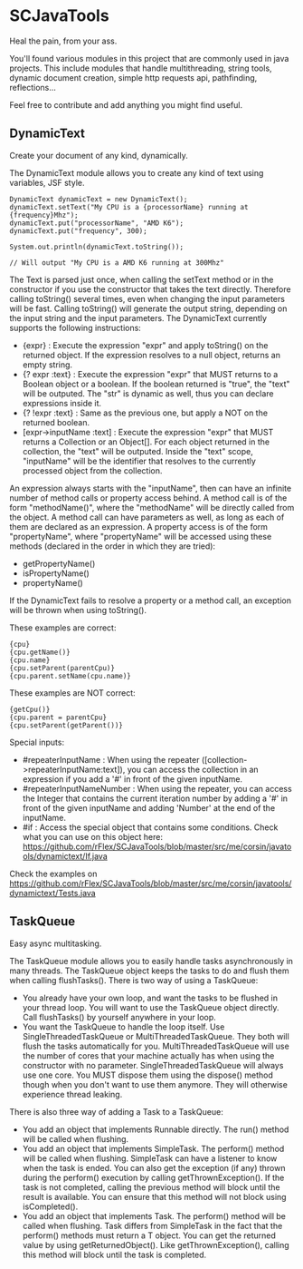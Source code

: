 SCJavaTools
===========

Heal the pain, from your ass.

You'll found various modules in this project that are commonly used in java projects. This include modules that handle multithreading, string tools, dynamic document creation, simple http requests api, pathfinding, reflections...

Feel free to contribute and add anything you might find useful.

DynamicText
-----------

Create your document of any kind, dynamically.

The DynamicText module allows you to create any kind of text using variables, JSF style.

	DynamicText dynamicText = new DynamicText();
	dynamicText.setText("My CPU is a {processorName} running at {frequency}Mhz");
	dynamicText.put("processorName", "AMD K6");
	dynamicText.put("frequency", 300);
		
	System.out.println(dynamicText.toString());	
	
	// Will output "My CPU is a AMD K6 running at 300Mhz"
  
The Text is parsed just once, when calling the setText method or in the constructor if you use the constructor that takes the text directly. Therefore calling toString() several times, even when changing the input parameters will be fast. Calling toString() will generate the output string, depending on the input string and the input parameters.
The DynamicText currently supports the following instructions:

* {expr} : Execute the expression "expr" and apply toString() on the returned object. If the expression resolves to a null object, returns an empty string.
* {? expr :text} : Execute the expression "expr" that MUST returns to a Boolean object or a boolean. If the boolean returned is "true", the "text" will be outputed. The "str" is dynamic as well, thus you can declare expressions inside it.
* {? !expr :text} : Same as the previous one, but apply a NOT on the returned boolean.
* [expr->inputName :text] : Execute the expression "expr" that MUST returns a Collection or an Object[]. For each object returned in the collection, the "text" will be outputed. Inside the "text" scope, "inputName" will be the identifier that resolves to the currently processed object from the collection.

An expression always starts with the "inputName", then can have an infinite number of method calls or property access behind. A method call is of the form "methodName()", where the "methodName" will be directly called from the object. A method call can have parameters as well, as long as each of them are declared as an expression.
A property access is of the form "propertyName", where "propertyName" will be accessed using these methods (declared in the order in which they are tried):

* getPropertyName()
* isPropertyName()
* propertyName()

If the DynamicText fails to resolve a property or a method call, an exception will be thrown when using toString().

These examples are correct:

	{cpu}
	{cpu.getName()}
	{cpu.name}
	{cpu.setParent(parentCpu)}
	{cpu.parent.setName(cpu.name)}
	
These examples are NOT correct:

	{getCpu()}
	{cpu.parent = parentCpu}
	{cpu.setParent(getParent())}

Special inputs:

* #repeaterInputName : When using the repeater ([collection->repeaterInputName:text]), you can access the collection in an expression if you add a '#' in front of the given inputName.
* #repeaterInputNameNumber : When using the repeater, you can access the Integer that contains the current iteration number by adding a '#' in front of the given inputName and adding 'Number' at the end of the inputName.
* #if : Access the special object that contains some conditions. Check what you can use on this object here: https://github.com/rFlex/SCJavaTools/blob/master/src/me/corsin/javatools/dynamictext/If.java

Check the examples on https://github.com/rFlex/SCJavaTools/blob/master/src/me/corsin/javatools/dynamictext/Tests.java


TaskQueue
----------

Easy async multitasking.

The TaskQueue module allows you to easily handle tasks asynchronously in many threads.
The TaskQueue object keeps the tasks to do and flush them when calling flushTasks(). There is two way of using a TaskQueue:

* You already have your own loop, and want the tasks to be flushed in your thread loop. You will want to use the TaskQueue object directly. Call flushTasks() by yourself anywhere in your loop.
* You want the TaskQueue to handle the loop itself. Use SingleThreadedTaskQueue or MultiThreadedTaskQueue. They both will flush the tasks automatically for you. MultiThreadedTaskQueue will use the number of cores that your machine actually has when using the constructor with no parameter. SingleThreadedTaskQueue will always use one core. You MUST dispose them using the dispose() method though when you don't want to use them anymore. They will otherwise experience thread leaking.

There is also three way of adding a Task to a TaskQueue:

* You add an object that implements Runnable directly. The run() method will be called when flushing.
* You add an object that implements SimpleTask. The perform() method will be called when flushing. SimpleTask can have a listener to know when the task is ended. You can also get the exception (if any) thrown during the perform() execution by calling getThrownException(). If the task is not completed, calling the previous method will block until the result is available. You can ensure that this method will not block using isCompleted().
* You add an object that implements Task<T>. The perform() method will be called when flushing. Task differs from SimpleTask in the fact that the perform() methods must return a T object. You can get the returned value by using getReturnedObject(). Like getThrownException(), calling this method will block until the task is completed.
